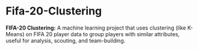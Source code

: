 # Fifa-20-Clustering
**FIFA-20 Clustering:** A machine learning project that uses clustering (like K-Means) on FIFA 20 player data to group players with similar attributes, useful for analysis, scouting, and team-building.
